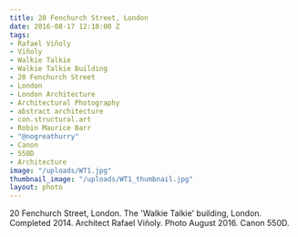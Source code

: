 ```yaml
---
title: 20 Fenchurch Street, London
date: 2016-08-17 12:18:00 Z
tags:
- Rafael Viñoly
- Viñoly
- Walkie Talkie
- Walkie Talkie Building
- 20 Fenchurch Street
- London
- London Architecture
- Architectural Photography
- abstract architecture
- con.structural.art
- Robin Maurice Barr
- "@nogreathurry"
- Canon
- 550D
- Architecture
image: "/uploads/WT1.jpg"
thumbnail_image: "/uploads/WT1_thumbnail.jpg"
layout: photo
---
```


20 Fenchurch Street, London. The 'Walkie Talkie' building, London. Completed 2014. Architect Rafael Viñoly. Photo August 2016. Canon 550D.